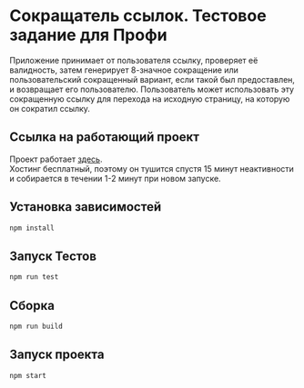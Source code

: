 # Сокращатель ссылок. Тестовое задание для Профи

Приложение принимает от пользователя ссылку, проверяет её валидность, затем генерирует 8-значное сокращение или пользовательский сокращенный вариант, если такой был предоставлен, и возвращает его пользователю. Пользователь может использовать эту сокращенную ссылку для перехода на исходную страницу, на которую он сократил ссылку.

## Ссылка на работающий проект

Проект работает [здесь](https://profi-test.onrender.com/).\
Хостинг бесплатный, поэтому он тушится спустя 15 минут неактивности и собирается в течении 1-2 минут при новом запуске. 

## Установка зависимостей

```bash
npm install
```

## Запуск Тестов

```bash
npm run test
```

## Сборка

```bash
npm run build
```

## Запуск проекта

```bash
npm start
```
